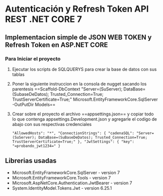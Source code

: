 ﻿# Autenticación y Refresh Token API REST .NET CORE 7

## Implementacion simple de JSON WEB TOKEN y Refresh Token en ASP.NET CORE

### Para Iniciar el proyecto
1. Ejecutar los scripts de SQLQUERYS para crear la base de datos con sus tablas
2. Poner la siguiente instruccion en la consola de nugget sacando los parentesis ==Scaffold-DbContext "Server=(SuServer); DataBase=(SubaseDeDatos); Trusted_Connection=True; TrustServerCertificate=True;" Microsoft.EntityFrameworkCore.SqlServer -OutPutDir Models==
3. Crear sobre el proyecto el archivo ==appsettings.json== y copiar todo lo que contenga appsettings.Development.json y agregarle el codigo de abajo con sus respectivas credenciales

	`
		"AllowedHosts": "*",
		"ConnectionStrings": {
			"cadenaSQL": "Server=(SuServer); DataBase=(SuBaseDeDatos); Trusted_Connection=True; TrustServerCertificate=True;"
		},
		"JwtSettings": {
			"key": "=probando_jwt1234="
		}
	`

## Librerias usadas
  - Microsoft.EntityFrameworkCore.SqlServer - version 7
  - Microsoft.EntityFrameworkCore.Tools - version 7
  - Microsoft.AspNetCore.Authentication.JwtBearer - version 7
  - System.IdentityModel.Tokens.Jwt - version 6.25.1



